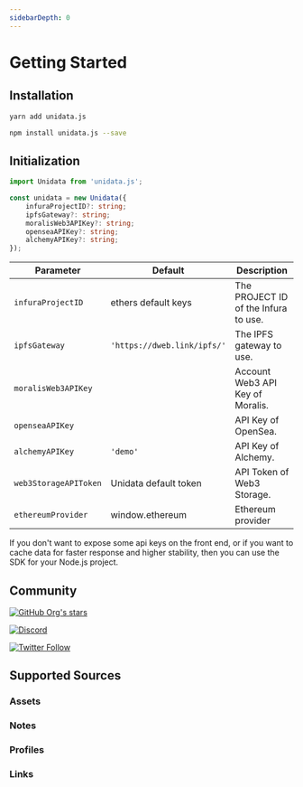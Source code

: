 ```yaml
---
sidebarDepth: 0
---
```


# Getting Started

## Installation

<CodeGroup>
  <CodeGroupItem title="yarn" active>

```bash
yarn add unidata.js
```

  </CodeGroupItem>

  <CodeGroupItem title="npm">

```bash
npm install unidata.js --save
```

  </CodeGroupItem>
</CodeGroup>

## Initialization

```ts
import Unidata from 'unidata.js';

const unidata = new Unidata({
    infuraProjectID?: string;
    ipfsGateway?: string;
    moralisWeb3APIKey?: string;
    openseaAPIKey?: string;
    alchemyAPIKey?: string;
});
```

| Parameter             | Default                     | Description                          |
| --------------------- | --------------------------- | ------------------------------------ |
| `infuraProjectID`     | ethers default keys         | The PROJECT ID of the Infura to use. |
| `ipfsGateway`         | `'https://dweb.link/ipfs/'` | The IPFS gateway to use.             |
| `moralisWeb3APIKey`   |                             | Account Web3 API Key of Moralis.     |
| `openseaAPIKey`       |                             | API Key of OpenSea.                  |
| `alchemyAPIKey`       | `'demo'`                    | API Key of Alchemy.                  |
| `web3StorageAPIToken` | Unidata default token       | API Token of Web3 Storage.           |
| `ethereumProvider`    | window.ethereum             | Ethereum provider                    |

If you don't want to expose some api keys on the front end, or if you want to cache data for faster response and higher stability, then you can use the SDK for your Node.js project.

## Community

[![GitHub Org's stars](https://img.shields.io/github/stars/DIYgod/Unidata?style=social)](https://github.com/DIYgod/Unidata)

[![Discord](https://img.shields.io/discord/968954680514342973?label=Discord&logo=discord&style=social)](https://discord.gg/ggrfhdS9Fe)

[![Twitter Follow](https://img.shields.io/twitter/follow/Unidata_?style=social)](https://twitter.com/Unidata_)

## Supported Sources

### Assets

<Logos type="Assets" />

### Notes

<Logos type="Notes" />

### Profiles

<Logos type="Profiles" />

### Links

<Logos type="Links" />
